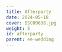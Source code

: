 ```yaml
---
title: Afterparty
date: 2024-05-18
cover: DSC09638.jpg
weight: 5
id: afterparty
parent: ee-wedding
---
```

